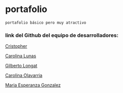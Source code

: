 # portafolio
`portafolio básico pero muy atractivo`
<br/>
### link del Github del equipo de desarrolladores: 

<a href="https://crischess.github.io/tutoria-github/">Cristopher</a>

<a href="https://github.com/carolinalunasfarah">Carolina Lunas</a>

<a href="https://longat80.github.io/Portafolio/">Gilberto Longat</a>

<a href="https://github.com/Carolinacao">Carolina Olavarria</a>

<a href="https://github.com/MEsperanzaGonzalez">Maria Esperanza Gonzalez</a>
